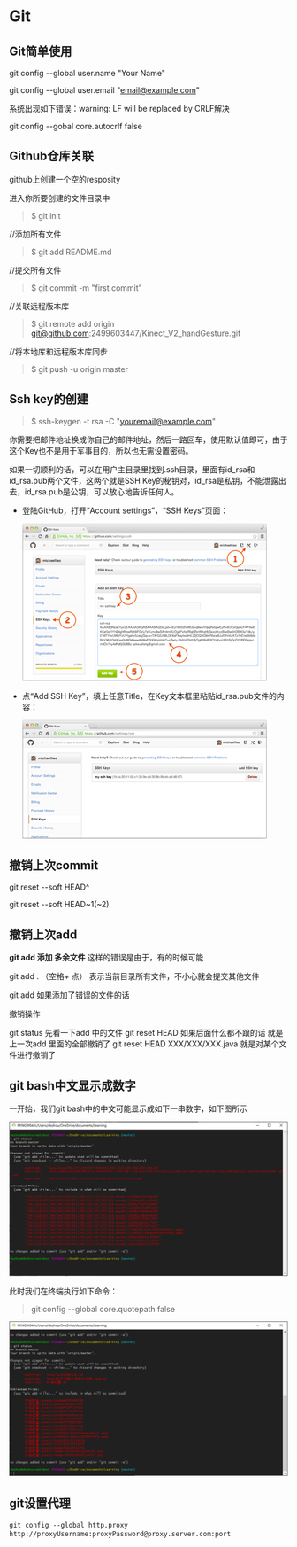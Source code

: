 # Git

## Git简单使用

git config --global user.name "Your Name"

git config --global user.email "email@example.com"

系统出现如下错误：warning: LF will be replaced by CRLF解决

git config --gobal core.autocrlf false 

## Github仓库关联

github上创建一个空的resposity

进入你所要创建的文件目录中

> $ git init

//添加所有文件

> $ git add README.md

//提交所有文件

> $ git commit -m "first commit"

 //关联远程版本库

> $ git remote add origin git@github.com:2499603447/Kinect_V2_handGesture.git

//将本地库和远程版本库同步

> $ git push -u origin master

## Ssh key的创建

> $ ssh-keygen -t rsa -C "youremail@example.com"

你需要把邮件地址换成你自己的邮件地址，然后一路回车，使用默认值即可，由于这个Key也不是用于军事目的，所以也无需设置密码。

如果一切顺利的话，可以在用户主目录里找到.ssh目录，里面有id_rsa和id_rsa.pub两个文件，这两个就是SSH Key的秘钥对，id_rsa是私钥，不能泄露出去，id_rsa.pub是公钥，可以放心地告诉任何人。

* 登陆GitHub，打开“Account settings”，“SSH Keys”页面：

  ![github-addkey-1](env.assets/clip_image001.png)

* 点“Add SSH Key”，填上任意Title，在Key文本框里粘贴id_rsa.pub文件的内容：

  ![github-addkey-2](env.assets/clip_image002.png)

## 撤销上次commit

git reset --soft HEAD^

git reset --soft HEAD~1(~2)

## 撤销上次add

**git add 添加 多余文件** 
这样的错误是由于，有的时候可能

git add . （空格+ 点） 表示当前目录所有文件，不小心就会提交其他文件

git add 如果添加了错误的文件的话

撤销操作

git status 先看一下add 中的文件 
git reset HEAD 如果后面什么都不跟的话 就是上一次add 里面的全部撤销了 
git reset HEAD XXX/XXX/XXX.java 就是对某个文件进行撤销了

## git bash中文显示成数字

一开始，我们git bash中的中文可能显示成如下一串数字，如下图所示

![乱码显示](env.assets/image-20200308101918785.png)

此时我们在终端执行如下命令：

> git config --global core.quotepath false

![正常显示](env.assets/image-20200308102356539.png)

## git设置代理

```
git config --global http.proxy http://proxyUsername:proxyPassword@proxy.server.com:port
```